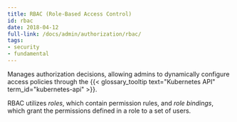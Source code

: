 ```yaml
---
title: RBAC (Role-Based Access Control)
id: rbac
date: 2018-04-12
full-link: /docs/admin/authorization/rbac/
tags:
- security
- fundamental 
---
```

 Manages authorization decisions, allowing admins to dynamically configure access policies through the {{< glossary_tooltip text="Kubernetes API" term_id="kubernetes-api" >}}.

<!--more--> 

RBAC utilizes *roles*, which contain permission rules, and *role bindings*, which grant the permissions defined in a role to a set of users.

